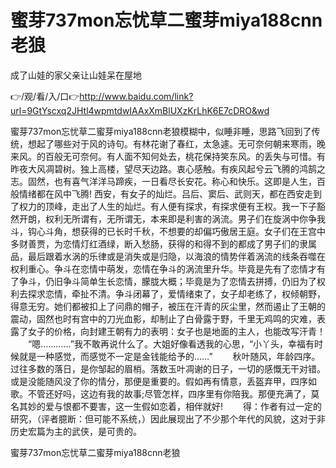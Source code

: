 # 蜜芽737mon忘忧草二蜜芽miya188cnn老狼
成了山娃的家父亲让山娃呆在屋地

👉/观/看/入/口👉http://www.baidu.com/link?url=9GtYscxq2JHtl4wpmtdwIAAxXmBlUXzKrLhK6E7cDRO&wd

蜜芽737mon忘忧草二蜜芽miya188cnn老狼模糊中，似睡非睡，思路飞回到了传统，想起了哪些对于风的诗句。有林花谢了春红，太急遽。无可奈何朝来寒雨，晚来风。的百般无可奈何。有人面不知何处去，桃花保持笑东风。的丢失与可惜。有昨夜大风凋碧树。独上高楼，望尽天边路。衷心感触。有疾风起兮云飞腾的鸿鹄之志。固然，也有喜气洋洋马蹄疾，一日看尽长安花。称心和快乐。这即是人生，百般情绪都在风中飞腾!
西安，有女子的灿烂。吕后、窦后、武则天，都在西安走到了权力的顶峰，走出了人生的灿烂。有人便有探求，有探求便有王权。我一下子豁然开朗，权利无所谓有，无所谓无，本来即是利害的涡流。男子们在旋涡中你争我斗，钩心斗角，想获得的已长时千秋，不想要的却偏巧傲居王庭。女子们在王宫中多财善贾，为恋情灯红酒绿，断入愁肠，获得的和得不到的都成了男子们的隶属品，最后跟着水涡的乐律或是消失或是归隐，以海浪的情势伴着涡流的线条吞噬在权利重心。争斗在恋情中萌发，恋情在争斗的涡流里升华。毕竟是先有了恋情才有了争斗，仍旧争斗简单生长恋情，朦胧大概；毕竟是为了恋情去拼搏，仍旧为了权利去探求恋情，牵扯不清。争斗闭幕了，爱情绪束了，女子却老练了，权倾朝野，得意无穷。她们都被扣上了问鼎的帽子，被压在汗青的灰尘里，然而遏止了王朝的震动，固然也时有宫中的刀光血影，却制止了白骨露于野，千里无鸡鸣的灾难，表露了女子的价格，向封建王朝有力的表明：女子也是地面的主人，也能改写汗青！
　　“嗯…………”我不敢再说什么了。大姐好像看透我的心思，“小丫头，幸福有时候就是一种感觉，而感觉不一定是金钱能给予的……”
　　秋叶随风，年龄四序。过往多数的落日，是你邹起的眉梢。落数玉叶凋谢的日子，一切的感慨无干对错。或是没能随风没了你的情分，那便是重要的。假如再有情意，丢盔弃甲，四序如歌。不管还好吗，这边有我的故事;尽管怎样，四序里有你陪我。那便充满了，莫名其妙的爱与恨都不要害，这一生假如恋着，相伴就好!
　　得：作者有过一定的研究，（评者臆断：但可能不系统，）因此展现出了不少那个年代的风貌，这对于非历史宏篇为主的武侠，是可贵的。

蜜芽737mon忘忧草二蜜芽miya188cnn老狼
